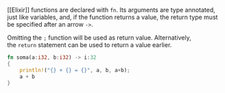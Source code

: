 [[Elixir]] functions are declared with `fn`. Its arguments are type annotated, just like variables, and, if the function returns a value, the return type must be specified after an arrow `->`.

Omitting the `;` function will be used as return value. Alternatively, the `return` statement can be used to return a value earlier.

```rust
fn soma(a:i32, b:i32) -> i:32
{
	println!("{} + {} = {}", a, b, a+b);
	a + b
}
```